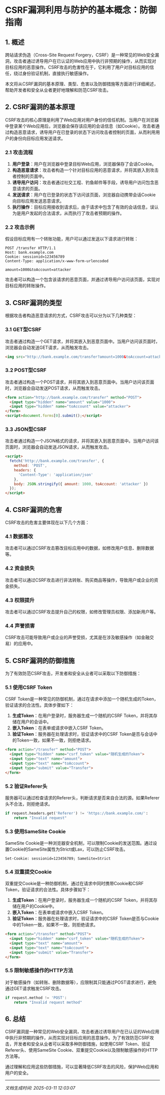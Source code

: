# CSRF漏洞利用与防护的基本概念：防御指南

## 1. 概述

跨站请求伪造（Cross-Site Request Forgery，CSRF）是一种常见的Web安全漏洞，攻击者通过诱导用户在已认证的Web应用中执行非预期的操作，从而实现对目标应用的恶意操作。CSRF攻击的危害性在于，它利用了用户对目标应用的信任，绕过身份验证机制，直接执行敏感操作。

本文将从CSRF漏洞的基本原理、类型、危害以及防御措施等方面进行详细阐述，帮助开发者和安全从业者更好地理解和防范CSRF攻击。

## 2. CSRF漏洞的基本原理

CSRF攻击的核心原理是利用了Web应用对用户身份的信任机制。当用户在浏览器中登录某个Web应用后，浏览器会保存该应用的会话信息（如Cookie）。攻击者通过构造恶意请求，诱导用户在已登录的状态下访问攻击者控制的页面，从而利用用户的身份向目标应用发送请求。

### 2.1 攻击流程

1. **用户登录**：用户在浏览器中登录目标Web应用，浏览器保存了会话Cookie。
2. **构造恶意请求**：攻击者构造一个针对目标应用的恶意请求，并将其嵌入到攻击者控制的页面中。
3. **诱导用户访问**：攻击者通过社交工程、钓鱼邮件等手段，诱导用户访问包含恶意请求的页面。
4. **发送请求**：用户在已登录的状态下访问该页面，浏览器自动携带会话Cookie向目标应用发送恶意请求。
5. **执行操作**：目标应用接收到请求后，由于请求中包含了有效的会话信息，误认为是用户发起的合法请求，从而执行了攻击者预期的操作。

### 2.2 攻击示例

假设目标应用有一个转账功能，用户可以通过发送以下请求进行转账：

```
POST /transfer HTTP/1.1
Host: bank.example.com
Cookie: sessionid=123456789
Content-Type: application/x-www-form-urlencoded

amount=1000&toAccount=attacker
```

攻击者可以构造一个包含该请求的恶意页面，并通过诱导用户访问该页面，实现对目标应用的转账操作。

## 3. CSRF漏洞的类型

根据攻击者构造恶意请求的方式，CSRF攻击可以分为以下几种类型：

### 3.1 GET型CSRF

攻击者通过构造一个GET请求，并将其嵌入到恶意页面中。当用户访问该页面时，浏览器会自动发送GET请求，从而触发攻击。

```html
<img src="http://bank.example.com/transfer?amount=1000&toAccount=attacker" width="0" height="0">
```

### 3.2 POST型CSRF

攻击者通过构造一个POST请求，并将其嵌入到恶意页面中。当用户访问该页面时，浏览器会自动发送POST请求，从而触发攻击。

```html
<form action="http://bank.example.com/transfer" method="POST">
  <input type="hidden" name="amount" value="1000">
  <input type="hidden" name="toAccount" value="attacker">
</form>
<script>document.forms[0].submit();</script>
```

### 3.3 JSON型CSRF

攻击者通过构造一个JSON格式的请求，并将其嵌入到恶意页面中。当用户访问该页面时，浏览器会自动发送JSON请求，从而触发攻击。

```html
<script>
  fetch('http://bank.example.com/transfer', {
    method: 'POST',
    headers: {
      'Content-Type': 'application/json'
    },
    body: JSON.stringify({ amount: 1000, toAccount: 'attacker' })
  });
</script>
```

## 4. CSRF漏洞的危害

CSRF攻击的危害主要体现在以下几个方面：

### 4.1 数据篡改

攻击者可以通过CSRF攻击篡改目标应用中的数据，如修改用户信息、删除数据等。

### 4.2 资金损失

攻击者可以通过CSRF攻击进行非法转账、购买商品等操作，导致用户或企业的资金损失。

### 4.3 权限提升

攻击者可以通过CSRF攻击提升自己的权限，如修改管理员权限、添加新用户等。

### 4.4 声誉损害

CSRF攻击可能导致用户或企业的声誉受损，尤其是在涉及敏感操作（如金融交易）的应用中。

## 5. CSRF漏洞的防御措施

为了有效防范CSRF攻击，开发者和安全从业者可以采取以下防御措施：

### 5.1 使用CSRF Token

CSRF Token是一种常见的防御机制，通过在请求中添加一个随机生成的Token，验证请求的合法性。具体步骤如下：

1. **生成Token**：在用户登录时，服务器生成一个随机的CSRF Token，并将其存储在用户的会话中。
2. **嵌入Token**：在表单或请求中嵌入CSRF Token。
3. **验证Token**：服务器在处理请求时，验证请求中的CSRF Token是否与会话中的Token一致，如果不一致，则拒绝请求。

```html
<form action="/transfer" method="POST">
  <input type="hidden" name="csrf_token" value="随机生成的Token">
  <input type="text" name="amount">
  <input type="text" name="toAccount">
  <input type="submit" value="Transfer">
</form>
```

### 5.2 验证Referer头

服务器可以通过检查请求的Referer头，判断请求是否来自合法的源。如果Referer头不合法，则拒绝请求。

```python
if request.headers.get('Referer') != 'https://bank.example.com/':
    return "Invalid request"
```

### 5.3 使用SameSite Cookie

SameSite Cookie是一种浏览器安全机制，可以限制Cookie的发送范围。通过设置Cookie的SameSite属性为Strict或Lax，可以防止CSRF攻击。

```http
Set-Cookie: sessionid=123456789; SameSite=Strict
```

### 5.4 双重提交Cookie

双重提交Cookie是一种防御机制，通过在请求中同时携带Cookie和CSRF Token，验证请求的合法性。具体步骤如下：

1. **生成Token**：在用户登录时，服务器生成一个随机的CSRF Token，并将其存储在用户的Cookie中。
2. **嵌入Token**：在表单或请求中嵌入CSRF Token。
3. **验证Token**：服务器在处理请求时，验证请求中的CSRF Token是否与Cookie中的Token一致，如果不一致，则拒绝请求。

```html
<form action="/transfer" method="POST">
  <input type="hidden" name="csrf_token" value="随机生成的Token">
  <input type="text" name="amount">
  <input type="text" name="toAccount">
  <input type="submit" value="Transfer">
</form>
```

### 5.5 限制敏感操作的HTTP方法

对于敏感操作（如转账、删除数据等），应限制其只能通过POST请求进行，避免通过GET请求触发CSRF攻击。

```python
if request.method != 'POST':
    return "Invalid request method"
```

## 6. 总结

CSRF漏洞是一种常见的Web安全漏洞，攻击者通过诱导用户在已认证的Web应用中执行非预期的操作，从而实现对目标应用的恶意操作。为了有效防范CSRF攻击，开发者和安全从业者可以采取多种防御措施，如使用CSRF Token、验证Referer头、使用SameSite Cookie、双重提交Cookie以及限制敏感操作的HTTP方法等。

通过理解和应用这些防御措施，可以显著降低CSRF攻击的风险，保护Web应用和用户的安全。

---

*文档生成时间: 2025-03-11 12:03:07*
